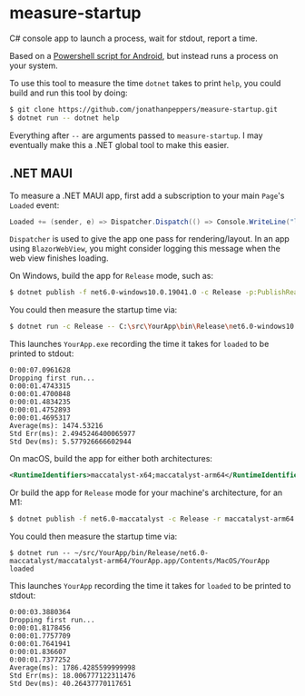 # measure-startup

C# console app to launch a process, wait for stdout, report a time.

Based on a [Powershell script for Android][android], but instead runs
a process on your system.

To use this tool to measure the time `dotnet` takes to print `help`,
you could build and run this tool by doing:

```bash
$ git clone https://github.com/jonathanpeppers/measure-startup.git
$ dotnet run -- dotnet help
```

Everything after `--` are arguments passed to `measure-startup`.
I may eventually make this a .NET global tool to make this easier.

## .NET MAUI

To measure a .NET MAUI app, first add a subscription to your main
`Page`'s `Loaded` event:

```csharp
Loaded += (sender, e) => Dispatcher.Dispatch(() => Console.WriteLine("loaded"));
```

`Dispatcher` is used to give the app one pass for rendering/layout. In
an app using `BlazorWebView`, you might consider logging this message
when the web view finishes loading.

On Windows, build the app for `Release` mode, such as:

```bash
$ dotnet publish -f net6.0-windows10.0.19041.0 -c Release -p:PublishReadyToRun=true
```

You could then measure the startup time via:

```bash
$ dotnet run -c Release -- C:\src\YourApp\bin\Release\net6.0-windows10.0.19041.0\win10-x64\publish\YourApp.exe loaded
```

This launches `YourApp.exe` recording the time it takes for `loaded`
to be printed to stdout:

```
0:00:07.0961628
Dropping first run...
0:00:01.4743315
0:00:01.4700848
0:00:01.4834235
0:00:01.4752893
0:00:01.4695317
Average(ms): 1474.53216
Std Err(ms): 2.4945246400065977
Std Dev(ms): 5.577926666602944
```

On macOS, build the app for either both architectures:

```xml
<RuntimeIdentifiers>maccatalyst-x64;maccatalyst-arm64</RuntimeIdentifiers>
```

Or build the app for `Release` mode for your machine's architecture, for an M1:

```bash
$ dotnet publish -f net6.0-maccatalyst -c Release -r maccatalyst-arm64
```

You could then measure the startup time via:

```dotnetcli
$ dotnet run -- ~/src/YourApp/bin/Release/net6.0-maccatalyst/maccatalyst-arm64/YourApp.app/Contents/MacOS/YourApp loaded 
```

This launches `YourApp` recording the time it takes for `loaded`
to be printed to stdout:

```dotnetcli
0:00:03.3880364
Dropping first run...
0:00:01.8178456
0:00:01.7757709
0:00:01.7641941
0:00:01.836607
0:00:01.7377252
Average(ms): 1786.4285599999998
Std Err(ms): 18.006777122311476
Std Dev(ms): 40.26437770117651
```

[android]: https://github.com/jonathanpeppers/maui-profiling/blob/main/scripts/profile.ps1
